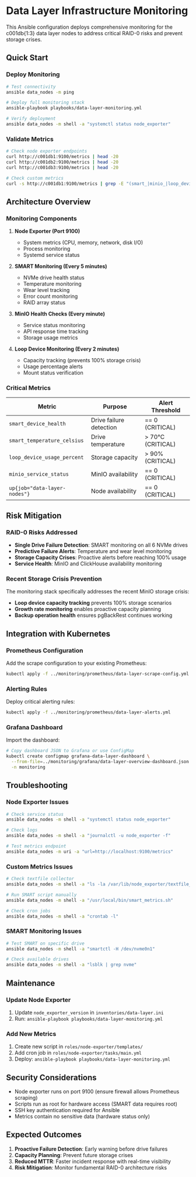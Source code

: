# Data Layer Infrastructure Monitoring

This Ansible configuration deploys comprehensive monitoring for the c001db{1:3} data layer nodes to address critical RAID-0 risks and prevent storage crises.

## Quick Start

### Deploy Monitoring
```bash
# Test connectivity
ansible data_nodes -m ping

# Deploy full monitoring stack
ansible-playbook playbooks/data-layer-monitoring.yml

# Verify deployment
ansible data_nodes -m shell -a "systemctl status node_exporter"
```

### Validate Metrics
```bash
# Check node exporter endpoints
curl http://c001db1:9100/metrics | head -20
curl http://c001db2:9100/metrics | head -20  
curl http://c001db3:9100/metrics | head -20

# Check custom metrics
curl -s http://c001db1:9100/metrics | grep -E "(smart_|minio_|loop_device_)"
```

## Architecture Overview

### Monitoring Components

1. **Node Exporter (Port 9100)**
   - System metrics (CPU, memory, network, disk I/O)
   - Process monitoring
   - Systemd service status

2. **SMART Monitoring (Every 5 minutes)**
   - NVMe drive health status
   - Temperature monitoring  
   - Wear level tracking
   - Error count monitoring
   - RAID array status

3. **MinIO Health Checks (Every minute)**
   - Service status monitoring
   - API response time tracking
   - Storage usage metrics

4. **Loop Device Monitoring (Every 2 minutes)**
   - Capacity tracking (prevents 100% storage crisis)
   - Usage percentage alerts
   - Mount status verification

### Critical Metrics

| Metric | Purpose | Alert Threshold |
|--------|---------|----------------|
| `smart_device_health` | Drive failure detection | == 0 (CRITICAL) |
| `smart_temperature_celsius` | Drive temperature | > 70°C (CRITICAL) |
| `loop_device_usage_percent` | Storage capacity | > 90% (CRITICAL) |
| `minio_service_status` | MinIO availability | == 0 (CRITICAL) |
| `up{job="data-layer-nodes"}` | Node availability | == 0 (CRITICAL) |

## Risk Mitigation

### RAID-0 Risks Addressed
- **Single Drive Failure Detection**: SMART monitoring on all 6 NVMe drives
- **Predictive Failure Alerts**: Temperature and wear level monitoring
- **Storage Capacity Crises**: Proactive alerts before reaching 100% usage
- **Service Health**: MinIO and ClickHouse availability monitoring

### Recent Storage Crisis Prevention
The monitoring stack specifically addresses the recent MinIO storage crisis:
- **Loop device capacity tracking** prevents 100% storage scenarios
- **Growth rate monitoring** enables proactive capacity planning
- **Backup operation health** ensures pgBackRest continues working

## Integration with Kubernetes

### Prometheus Configuration
Add the scrape configuration to your existing Prometheus:
```bash
kubectl apply -f ../monitoring/prometheus/data-layer-scrape-config.yml
```

### Alerting Rules  
Deploy critical alerting rules:
```bash
kubectl apply -f ../monitoring/prometheus/data-layer-alerts.yml
```

### Grafana Dashboard
Import the dashboard:
```bash
# Copy dashboard JSON to Grafana or use ConfigMap
kubectl create configmap grafana-data-layer-dashboard \
  --from-file=../monitoring/grafana/data-layer-overview-dashboard.json \
  -n monitoring
```

## Troubleshooting

### Node Exporter Issues
```bash
# Check service status
ansible data_nodes -m shell -a "systemctl status node_exporter"

# Check logs
ansible data_nodes -m shell -a "journalctl -u node_exporter -f"

# Test metrics endpoint
ansible data_nodes -m uri -a "url=http://localhost:9100/metrics"
```

### Custom Metrics Issues
```bash
# Check textfile collector
ansible data_nodes -m shell -a "ls -la /var/lib/node_exporter/textfile_collector/"

# Run SMART script manually
ansible data_nodes -m shell -a "/usr/local/bin/smart_metrics.sh"

# Check cron jobs
ansible data_nodes -m shell -a "crontab -l"
```

### SMART Monitoring Issues
```bash
# Test SMART on specific drive
ansible data_nodes -m shell -a "smartctl -H /dev/nvme0n1"

# Check available drives
ansible data_nodes -m shell -a "lsblk | grep nvme"
```

## Maintenance

### Update Node Exporter
1. Update `node_exporter_version` in `inventories/data-layer.ini`
2. Run: `ansible-playbook playbooks/data-layer-monitoring.yml`

### Add New Metrics
1. Create new script in `roles/node-exporter/templates/`
2. Add cron job in `roles/node-exporter/tasks/main.yml`
3. Deploy: `ansible-playbook playbooks/data-layer-monitoring.yml`

## Security Considerations

- Node exporter runs on port 9100 (ensure firewall allows Prometheus scraping)
- Scripts run as root for hardware access (SMART data requires root)
- SSH key authentication required for Ansible
- Metrics contain no sensitive data (hardware status only)

## Expected Outcomes

1. **Proactive Failure Detection**: Early warning before drive failures
2. **Capacity Planning**: Prevent future storage crises  
3. **Reduced MTTR**: Faster incident response with real-time visibility
4. **Risk Mitigation**: Monitor fundamental RAID-0 architecture risks